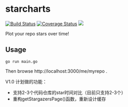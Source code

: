 # starcharts

[![Build Status](https://img.shields.io/github/actions/workflow/status/caarlos0/starcharts/build.yml?style=for-the-badge)](https://github.com/caarlos0/starcharts/actions?workflow=build)
[![Coverage Status](https://img.shields.io/codecov/c/gh/caarlos0/starcharts.svg?logo=codecov&style=for-the-badge)](https://codecov.io/gh/caarlos0/starcharts)
[![](http://img.shields.io/badge/godoc-reference-5272B4.svg?style=for-the-badge)](http://godoc.org/github.com/caarlos0/starcharts)

Plot your repo stars over time!

## Usage

```console
go run main.go
```

Then browse http://localhost:3000/me/myrepo .

V1.0 计划做的功能：

- 支持2-3个代码仓库的star时间对比（目前只支持2-3个）
- 重构getStargazersPage()函数，重新设计缓存

